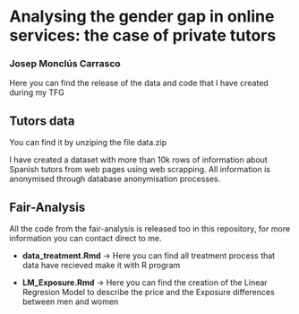 # Analysing the gender gap in online services: the case of private tutors

### Josep Monclús Carrasco

Here you can find the release of the data and code that I have created during my TFG

## Tutors data

You can find it by unziping the file data.zip

I have created a dataset with more than 10k rows of information about Spanish tutors from web pages using web scrapping. All information is anonymised through database anonymisation processes. 

## Fair-Analysis

All the code from the fair-analysis is released too in this repository, for more information you can contact direct to me.

- **data_treatment.Rmd** -> Here you can find all treatment process that data have recieved make it with R program

- **LM_Exposure.Rmd** -> Here you can find the creation of the Linear Regresion Model to describe the price and the Exposure differences between men and women
